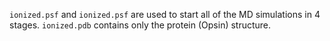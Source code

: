 `ionized.psf` and `ionized.psf` are used to start all of the MD simulations in 4 stages. 
`ionized.pdb` contains only the protein (Opsin) structure.
